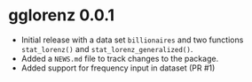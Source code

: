 
# gglorenz 0.0.1

* Initial release with a data set `billionaires` and two functions `stat_lorenz()` and `stat_lorenz_generalized()`.
* Added a `NEWS.md` file to track changes to the package.
* Added support for frequency input in dataset (PR #1)
